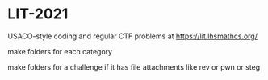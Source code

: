 # LIT-2021
USACO-style coding and regular CTF problems at https://lit.lhsmathcs.org/


make folders for each category

make folders for a challenge if it has file attachments like rev or pwn or steg
